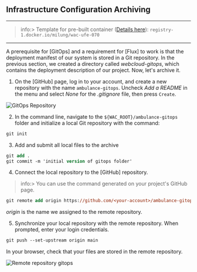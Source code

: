 ## Infrastructure Configuration Archiving

---

>info:>
Template for pre-built container ([Details here](../99.Problems-Resolutions/01.development-containers.md)):
`registry-1.docker.io/milung/wac-ufe-070`

---

A prerequisite for [GitOps] and a requirement for [Flux] to work is that the deployment manifest of our system is stored in a Git repository. In the previous section, we created a directory called _webcloud-gitops_, which contains the deployment description of our project. Now, let's archive it.

1. On the [GitHub] page, log in to your account, and create a new repository with the name `ambulance-gitops`. Uncheck _Add a README_ in the menu and select _None_ for the _.gitignore_ file, then press `Create`.

![GitOps Repository](./img/070-01-GitOpsRepo.png)

2. In the command line, navigate to the `${WAC_ROOT}/ambulance-gitops` folder and initialize a local Git repository with the command:

```ps
git init
```

3. Add and submit all local files to the archive

```ps
git add .
git commit -m 'initial version of gitops folder'
```

4. Connect the local repository to the [GitHub] repository.
>info:> You can use the command generated on your project's GitHub page.

```ps
git remote add origin https://github.com/<your-account>/ambulance-gitops.git
```

_origin_ is the name we assigned to the remote repository.

5. Synchronize your local repository with the remote repository. When prompted, enter your login credentials.

```ps
git push --set-upstream origin main
```

In your browser, check that your files are stored in the remote repository.

![Remote repository gitops](./img/070-02-RepoContent.png)

